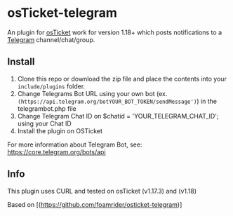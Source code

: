 osTicket-telegram
==============
An plugin for [osTicket](https://osticket.com) work for version 1.18+ which posts notifications to a [Telegram](https://telegram.org) channel/chat/group.

Install
--------
1. Clone this repo or download the zip file and place the contents into your `include/plugins` folder.
2. Change Telegrams Bot URL using your own bot (ex. `(https://api.telegram.org/botYOUR_BOT_TOKEN/sendMessage')`) in the telegrambot.php file
3. Change Telegram Chat ID on $chatid = 'YOUR_TELEGRAM_CHAT_ID'; using your Chat ID
4. Install the plugin on OSTicket

For more information about Telegram Bot, see: https://core.telegram.org/bots/api

Info
------
This plugin uses CURL and tested on osTicket (v1.17.3) and (v1.18)

Based on [(https://github.com/foamrider/osticket-telegram)]
